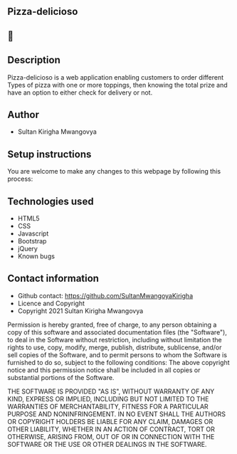 ## Pizza-delicioso
🍕
--------------------------------------

## Description
Pizza-delicioso is a web application enabling customers to order different Types of pizza with one or more toppings, then knowing the total prize and have an option to either check for delivery or not.

## Author
* Sultan Kirigha Mwangovya

## Setup instructions
You are welcome to make any changes to this webpage by following this process:

## Technologies used
* HTML5
* CSS
* Javascript
* Bootstrap
* jQuery
* Known bugs

## Contact information
* Github contact: <link>https://github.com/SultanMwangoyaKirigha</link>
* Licence and Copyright
* Copyright 2021 Sultan Kirigha Mwangovya

Permission is hereby granted, free of charge, to any person obtaining a copy of this software and associated documentation files (the "Software"), to deal in the Software without restriction, including without limitation the rights to use, copy, modify, merge, publish, distribute, sublicense, and/or sell copies of the Software, and to permit persons to whom the Software is furnished to do so, subject to the following conditions: The above copyright notice and this permission notice shall be included in all copies or substantial portions of the Software.

THE SOFTWARE IS PROVIDED "AS IS", WITHOUT WARRANTY OF ANY KIND, EXPRESS OR IMPLIED, INCLUDING BUT NOT LIMITED TO THE WARRANTIES OF MERCHANTABILITY, FITNESS FOR A PARTICULAR PURPOSE AND NONINFRINGEMENT. IN NO EVENT SHALL THE AUTHORS OR COPYRIGHT HOLDERS BE LIABLE FOR ANY CLAIM, DAMAGES OR OTHER LIABILITY, WHETHER IN AN ACTION OF CONTRACT, TORT OR OTHERWISE, ARISING FROM, OUT OF OR IN CONNECTION WITH THE SOFTWARE OR THE USE OR OTHER DEALINGS IN THE SOFTWARE.
